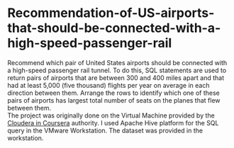 # Recommendation-of-US-airports-that-should-be-connected-with-a-high-speed-passenger-rail 
Recommend which pair of United States airports should be connected with a high-speed
passenger rail tunnel. To do this, SQL  statements are used to return pairs of airports
that are between 300 and 400 miles apart and that had at least 5,000 (five thousand) flights per
year on average in each direction between them. Arrange the rows to identify which one of
these pairs of airports has largest total number of seats on the planes that flew between them.  
The project was originally done on the Virtual Machine provided by the [Cloudera in Coursera](https://www.coursera.org/learn/cloudera-big-data-analysis-sql-queries?specialization=cloudera-big-data-analysis-sql) authority. I used Apache Hive platform for the SQL query in the VMware Workstation. The dataset was provided in the workstation.
 
